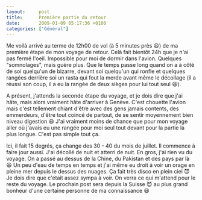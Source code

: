 ```yaml
---
layout:     post
title:      Première partie du retour
date:       2009-01-09 05:17:36 +0100
categories: ["Général"]
---
```


Me voilà arrivé au terme de 12h00 de vol (à 5 minutes près :laughing:) de ma première étape de mon voyage de
retour. Celà fait bientôt 24h que je n'ai pas fermé l'oeil. Impossible pour moi de dormir dans l'avion. Quelques
"somnolages", mais guère plus. Que le temps passe long quand on a à côté de soi quelqu'un de bizarre, devant soi
quelqu'un qui ronfle et quelques rangées derrière soi un rasta qui fout la merde avant même le décollage (il a
réussi son coup, il a eu la rangée de deux sièges pour lui tout seul :laughing:).

<!--more-->

A présent, j'attends la seconde étape du voyage, et je dois dire que j'ai hâte, mais alors vraiment hâte d'arriver
à Genève. C'est chouette l'avion mais c'est tellement chiant d'être avec des gens jamais contents, des emmerdeurs,
d'être tout coincé de partout, de se sentir moyennement bien niveau digestion :laughing: J'ai vraiment moins de
chance que pour mon voyage aller où j'avais eu une rangée pour moi seul tout devant pour la partie la plus longue.
C'est pas simple tout ça.

Ici, il fait 15 degrés, ça change des 30 - 40 du mois de juillet. Il commence à faire jour aussi. J'ai décollé de
nuit et atterri de nuit. En gros, j'ai rien vu du voyage. On a passé au dessus de la Chine, du Pakistan et des pays
par là :laughing: Un peu d'eau de temps en temps et j'ai même eu droit à voir un orage en pleine mer depuis le
dessus des nuages. Ça fait très disco en plein ciel :smiling_imp: Je dois dire que c'était assez sympa à voir. On
verra ce qui m'attend pour le reste du voyage. Le prochain post sera depuis la Suisse :smiling_imp: au plus grand
bonheur d'une certaine personne de ma connaissance :laughing: